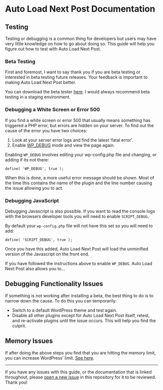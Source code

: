 # Auto Load Next Post Documentation

## Testing

Testing or debugging is a common thing for developers but users may have very little knowledge on how to go about doing so. This guide will help you figure out how to test with Auto Load Next Post.


### Beta Testing

First and foremost, I want to say thank you if you are beta testing or interested in beta testing future releases. Your feedback is important to making Auto Load Next Post better.

You can download the beta tester [here](https://github.com/AutoLoadNextPost/alnp-beta-tester/releases). I would always recommend beta testing in a staging environment.


### Debugging a White Screen or Error 500

If you find a white screen or error 500 that usually means something has triggered a PHP error, but errors are hidden on your server. To find out the cause of the error you have two choices:

1. Look at your server error logs and find the latest ‘fatal error’.
2. Enable [WP_DEBUG](http://codex.wordpress.org/WP_DEBUG) mode and view the page again.

Enabling `WP_DEBUG` involves editing your wp-config.php file and changing, or adding if its not there:

`define( 'WP_DEBUG', true );`

When this is done, a more useful error message should be shown. Most of the time this contains the name of the plugin and the line number causing the issue allowing you to act.


### Debugging JavaScript

Debugging Javascript is also possible. If you want to read the console logs with the browsers developer tools you will need to enable `SCRIPT_DEBUG`.

By default your `wp-config.php` file will not have this set so you will need to add:

`define( 'SCRIPT_DEBUG', true );`

Once you have this added, Auto Load Next Post will load the unminified version of the Javascript on the front end.


If you have followed the instructions above to enable `WP_DEBUG`. Auto Load Next Post also allows you to...

## Debugging Functionality Issues

If something is not working after installing a beta, the best thing to do is to narrow down the cause. To do this you can temporarily:

* Switch to a default WordPress theme and test again.
* Disable all other plugins except for Auto Load Next Post itself, retest, and re-activate plugins until the issue occurs. This will help you find the culprit.

## Memory Issues

If after doing the above steps you find that you are hitting the memory limit, you can increase WordPress’ limit. [See here](http://docs.woothemes.com/document/increasing-the-wordpress-memory-limit/).

---

If you have any issues with this guide, or the documentation that is linked throughout, please [open a new issue](https://github.com/AutoLoadNextPost/alnp-documentation/issues/new) in this repository for it to be reviewed. Thank you!